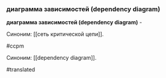 ### диаграмма зависимостей (dependency diagram)

**диаграмма зависимостей (dependency diagram)** -

Синоним: [[сеть критической цепи]].

#ccpm

Синоним: [[dependency diagram]].

#translated
